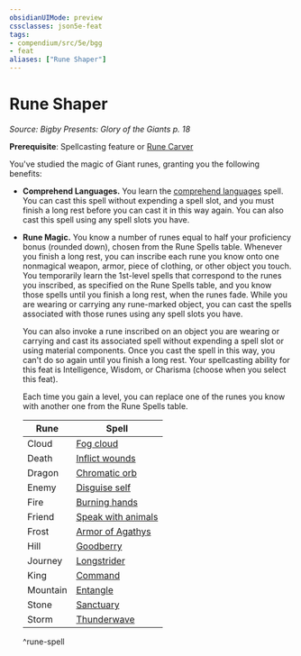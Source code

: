 ```yaml
---
obsidianUIMode: preview
cssclasses: json5e-feat
tags:
- compendium/src/5e/bgg
- feat
aliases: ["Rune Shaper"]
---
```

# Rune Shaper
*Source: Bigby Presents: Glory of the Giants p. 18*  

**Prerequisite**: Spellcasting feature or [Rune Carver](compendium/backgrounds/rune-carver-bgg.md)

You've studied the magic of Giant runes, granting you the following benefits:

- **Comprehend Languages.** You learn the [comprehend languages](compendium/spells/comprehend-languages.md) spell. You can cast this spell without expending a spell slot, and you must finish a long rest before you can cast it in this way again. You can also cast this spell using any spell slots you have.  
- **Rune Magic.** You know a number of runes equal to half your proficiency bonus (rounded down), chosen from the Rune Spells table. Whenever you finish a long rest, you can inscribe each rune you know onto one nonmagical weapon, armor, piece of clothing, or other object you touch. You temporarily learn the 1st-level spells that correspond to the runes you inscribed, as specified on the Rune Spells table, and you know those spells until you finish a long rest, when the runes fade. While you are wearing or carrying any rune-marked object, you can cast the spells associated with those runes using any spell slots you have.  

    You can also invoke a rune inscribed on an object you are wearing or carrying and cast its associated spell without expending a spell slot or using material components. Once you cast the spell in this way, you can't do so again until you finish a long rest. Your spellcasting ability for this feat is Intelligence, Wisdom, or Charisma (choose when you select this feat).  

    Each time you gain a level, you can replace one of the runes you know with another one from the Rune Spells table.  

    | Rune | Spell |  
    |------|-------|  
    | Cloud | [Fog cloud](compendium/spells/fog-cloud.md) |  
    | Death | [Inflict wounds](compendium/spells/inflict-wounds.md) |  
    | Dragon | [Chromatic orb](compendium/spells/chromatic-orb.md) |  
    | Enemy | [Disguise self](compendium/spells/disguise-self.md) |  
    | Fire | [Burning hands](compendium/spells/burning-hands.md) |  
    | Friend | [Speak with animals](compendium/spells/speak-with-animals.md) |  
    | Frost | [Armor of Agathys](compendium/spells/armor-of-agathys.md) |  
    | Hill | [Goodberry](compendium/spells/goodberry.md) |  
    | Journey | [Longstrider](compendium/spells/longstrider.md) |  
    | King | [Command](compendium/spells/command.md) |  
    | Mountain | [Entangle](compendium/spells/entangle.md) |  
    | Stone | [Sanctuary](compendium/spells/sanctuary.md) |  
    | Storm | [Thunderwave](compendium/spells/thunderwave.md) |  
    ^rune-spell